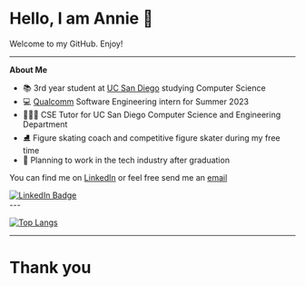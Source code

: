 # Hello, I am Annie 👋 
Welcome to my GitHub. Enjoy!

--- 
**About Me** 

- 📚 3rd year student at [UC San Diego](https://ucsd.edu) studying Computer Science
- 💻 [Qualcomm](https://www.google.com/aclk?sa=l&ai=DChcSEwi-1OTfpdD_AhXwF60GHQpRAAwYABAAGgJwdg&sig=AOD64_2PhhNV0PJLisPrr1ZH7EuKLppDDw&q&adurl&ved=2ahUKEwjai9vfpdD_AhWcKEQIHfo_BvoQ0Qx6BAgIEAE) Software Engineering intern for Summer 2023
- 👩🏻‍🏫 CSE Tutor for UC San Diego Computer Science and Engineering Department
- ⛸ Figure skating coach and competitive figure skater during my free  time
- 💭 Planning to work in the tech industry after graduation

You can find me on [LinkedIn](https://www.linkedin.com/in/anniephanm/) or feel free send me an [email](mailto:a5phan@ucsd.edu)
<div id="badges">
  <a href="https://www.linkedin.com/in/anniephanm/">
    <img src="https://img.shields.io/badge/LinkedIn-blue?style=for-the-badge&logo=linkedin&logoColor=white" alt="LinkedIn Badge"/>
  </a>
</div>
---

[![Top Langs](https://github-readme-stats-git-masterrstaa-rickstaa.vercel.app/api/top-langs/?username=anniephan02)](https://github.com/anniephan02/github-readme-stats)

--- 
# Thank you
<!--
**AnniePhan02/AnniePhan02** is a ✨ _special_ ✨ repository because its `README.md` (this file) appears on your GitHub profile.

Here are some ideas to get you started:

- 🔭 I’m currently working on ...
- 🌱 I’m currently learning ...
- 👯 I’m looking to collaborate on ...
- 🤔 I’m looking for help with ...
- 💬 Ask me about ... 
- 📫 How to reach me: ...
- 😄 Pronouns: ...
- ⚡ Fun fact: ...
-->
